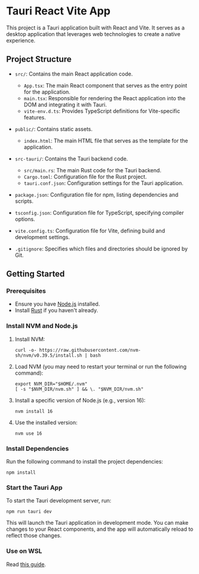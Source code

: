 # Tauri React Vite App

This project is a Tauri application built with React and Vite. It serves as a desktop application that leverages web technologies to create a native experience.

## Project Structure

- `src/`: Contains the main React application code.
  - `App.tsx`: The main React component that serves as the entry point for the application.
  - `main.tsx`: Responsible for rendering the React application into the DOM and integrating it with Tauri.
  - `vite-env.d.ts`: Provides TypeScript definitions for Vite-specific features.

- `public/`: Contains static assets.
  - `index.html`: The main HTML file that serves as the template for the application.

- `src-tauri/`: Contains the Tauri backend code.
  - `src/main.rs`: The main Rust code for the Tauri backend.
  - `Cargo.toml`: Configuration file for the Rust project.
  - `tauri.conf.json`: Configuration settings for the Tauri application.

- `package.json`: Configuration file for npm, listing dependencies and scripts.

- `tsconfig.json`: Configuration file for TypeScript, specifying compiler options.

- `vite.config.ts`: Configuration file for Vite, defining build and development settings.

- `.gitignore`: Specifies which files and directories should be ignored by Git.

## Getting Started

### Prerequisites

- Ensure you have [Node.js](https://nodejs.org/) installed.
- Install [Rust](https://www.rust-lang.org/tools/install) if you haven't already.

### Install NVM and Node.js

1. Install NVM:
   ```
   curl -o- https://raw.githubusercontent.com/nvm-sh/nvm/v0.39.5/install.sh | bash
   ```

2. Load NVM (you may need to restart your terminal or run the following command):
   ```
   export NVM_DIR="$HOME/.nvm"
   [ -s "$NVM_DIR/nvm.sh" ] && \. "$NVM_DIR/nvm.sh"
   ```

3. Install a specific version of Node.js (e.g., version 16):
   ```
   nvm install 16
   ```

4. Use the installed version:
   ```
   nvm use 16
   ```

### Install Dependencies

Run the following command to install the project dependencies:
```
npm install
```

### Start the Tauri App

To start the Tauri development server, run:
```
npm run tauri dev
```

This will launch the Tauri application in development mode. You can make changes to your React components, and the app will automatically reload to reflect those changes.

### Use on WSL
Read [this guide](https://x410.dev/cookbook/wsl/using-x410-with-wsl2/).